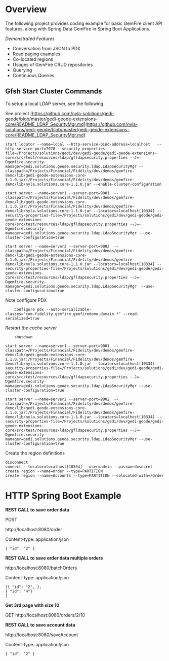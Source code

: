 # Overview

The following project provides coding example for basic GemFire client API features, along with Spring Data GemFire in Spring Boot Applications.


*Demonstrated Features*

 
 - Conversation from JSON to PDX
 - Read paging examples
 - Co-located regions
 - Usages of GemFire CRUD repositories
 - Querying
 - Continuous Queries 


## Gfsh Start Cluster Commands

To setup a local LDAP server, see the following:

See project [https://github.com/nyla-solutions/gedi-geode/blob/master/gedi-geode-extensions-core/README_LDAP_SecurityMgr.md](https://github.com/nyla-solutions/gedi-geode/blob/master/gedi-geode-extensions-core/README_LDAP_SecurityMgr.md)
	
	start locator --name=local --http-service-bind-address=localhost   --http-service-port=7070 --security-properties-file=/Projects/solutions/gedi/dev/gedi-geode/gedi-geode-extensions-core/src/test/resources/ldap/gfldapsecurity.properties --J=-Dgemfire.security-manager=gedi.solutions.geode.security.ldap.LdapSecurityMgr --classpath=/Projects/Financial/Fidelity/dev/demos/gemfire-demo/lib/gedi-geode-extensions-core-1.1.0.jar:/Projects/Financial/Fidelity/dev/demos/gemfire-demo/lib/nyla.solutions.core-1.1.0.jar --enable-cluster-configuration
	
	start server --name=server1 --server-port=9001  --classpath=/Projects/Financial/Fidelity/dev/demos/gemfire-demo/lib/gedi-geode-extensions-core-1.1.0.jar:/Projects/Financial/Fidelity/dev/demos/gemfire-demo/lib/nyla.solutions.core-1.1.0.jar --locators=localhost[10334] --security-properties-file=/Projects/solutions/gedi/dev/gedi-geode/gedi-geode-extensions-core/src/test/resources/ldap/gfldapsecurity.properties --J=-Dgemfire.security-manager=gedi.solutions.geode.security.ldap.LdapSecurityMgr --use-cluster-configuration=true

	start server --name=server2 --server-port=9002  --classpath=/Projects/Financial/Fidelity/dev/demos/gemfire-demo/lib/gedi-geode-extensions-core-1.1.0.jar:/Projects/Financial/Fidelity/dev/demos/gemfire-demo/lib/nyla.solutions.core-1.1.0.jar --locators=localhost[10334] --security-properties-file=/Projects/solutions/gedi/dev/gedi-geode/gedi-geode-extensions-core/src/test/resources/ldap/gfldapsecurity.properties --J=-Dgemfire.security-manager=gedi.solutions.geode.security.ldap.LdapSecurityMgr  --use-cluster-configuration=true


Note configure PDX 

		configure pdx --auto-serializable-classes="com.fidelity.gemfire.gemfiredemo.domain.*" --read-serialized=true

*Restart the cache server*
	
		shutdown
		
	start server --name=server1 --server-port=9001  --classpath=/Projects/Financial/Fidelity/dev/demos/gemfire-demo/lib/gedi-geode-extensions-core-1.1.0.jar:/Projects/Financial/Fidelity/dev/demos/gemfire-demo/lib/nyla.solutions.core-1.1.0.jar --locators=localhost[10334] --security-properties-file=/Projects/solutions/gedi/dev/gedi-geode/gedi-geode-extensions-core/src/test/resources/ldap/gfldapsecurity.properties --J=-Dgemfire.security-manager=gedi.solutions.geode.security.ldap.LdapSecurityMgr --use-cluster-configuration=true

	start server --name=server2 --server-port=9002  --classpath=/Projects/Financial/Fidelity/dev/demos/gemfire-demo/lib/gedi-geode-extensions-core-1.1.0.jar:/Projects/Financial/Fidelity/dev/demos/gemfire-demo/lib/nyla.solutions.core-1.1.0.jar --locators=localhost[10334] --security-properties-file=/Projects/solutions/gedi/dev/gedi-geode/gedi-geode-extensions-core/src/test/resources/ldap/gfldapsecurity.properties --J=-Dgemfire.security-manager=gedi.solutions.geode.security.ldap.LdapSecurityMgr --use-cluster-configuration=true
		

Create the region definitions

	disconnect
	connect --locator=localhost[10334] --user=admin --password=secret
	create region --name=Order --type=PARTITION
	create region --name=Accounts --type=PARTITION --colocated-with=/Order
	

# HTTP Spring Boot Example

**REST CALL to save order data**

POST

http://localhost:8080/order

Content-type: application/json

	{ "id": "2" }


**REST CALL to save order data multiple orders**

http://localhost:8080/batchOrders

Content-type: application/json

	[{ "id": "2", },
	{ "id": "4"}
	]


**Get 3rd page with size 10**

GET
http://localhost:8080/orders/2/10


**REST CALL to save account data**

http://localhost:8080/saveAccount

Content-type: application/json

	{ "id": "2" }





